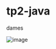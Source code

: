 # tp2-java
dames

![image](https://github.com/user-attachments/assets/d7d91b4f-1872-4a38-91df-7042599b5b7a)
